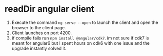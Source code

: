 # readDir angular client

1. Execute the command `ng serve --open` to launch the client and open the browser to the client page.
2. Client launches on port 4200.
3. if compile fails run `npm install @angular/cdk7`. im not sure if cdk7 is meant for angular6 but I spent hours on cdk6 with one issue and the upgrade instantly solved it.
